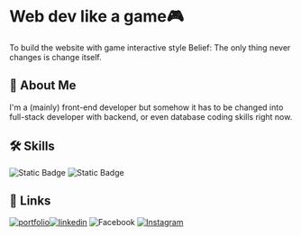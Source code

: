 # Web dev like a game🎮

To build the website with game interactive style
Belief: The only thing never changes is change itself.

## 🚀 About Me
I'm a (mainly) front-end developer but somehow it has to be changed into full-stack developer with backend, or even database coding skills right now.

## 🛠 Skills
![Static Badge](https://img.shields.io/badge/Frontend%20session-D0B0F#72D4D46)
![Static Badge](https://img.shields.io/badge/Backend%20session-72D4D4) 

## 🔗 Links
[![portfolio](https://img.shields.io/badge/my_portfolio-000?style=for-the-badge&logo=ko-fi&logoColor=white)](https://winkipicx.weebly.com/)[![linkedin](https://img.shields.io/badge/linkedin-0A66C2?style=for-the-badge&logo=linkedin&logoColor=white)](https://www.linkedin.com/in/valarie-ip-dpd)
![Facebook](https://img.shields.io/badge/facebook-0A66C2?style=for-the-badge&logo=facebook&logoColor=white)
[![Instagram](https://img.shields.io/badge/instagram-F3317A?style=for-the-badge&logo=instagram&logoColor=white)](https://www.instagram.com/vvwkip.uix)

